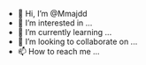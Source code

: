 - 👋 Hi, I’m @Mmajdd
- 👀 I’m interested in ...
- 🌱 I’m currently learning ...
- 💞️ I’m looking to collaborate on ...
- 📫 How to reach me ...

<!---
Mmajdd/Mmajdd is a ✨ special ✨ repository because its `README.md` (this file) appears on your GitHub profile.
You can click the Preview link to take a look at your changes.
--->
